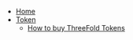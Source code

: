 * [Home](/)
* [Token](/docs/token/README.md)
    * [How to buy ThreeFold Tokens](/token/how_to_buy/README.md)
